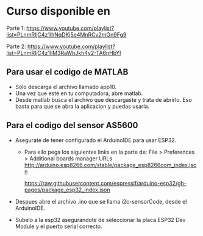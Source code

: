 # Curso disponible en
Parte 1: https://www.youtube.com/playlist?list=PLnmRIjC4z1lhNqDKj5e4MnRCv2mOn9Fg9

Parte 2: https://www.youtube.com/playlist?list=PLnmRIjC4z1liM3RaWhJkh4y2-TA6nHbYl

## Para usar el codigo de MATLAB
* Solo descarga el archivo llamado app10.
* Una vez que esté en tu computadora, abre matlab.
* Desde matlab busca el archivo que descargaste y trata de abrirlo. Eso basta para que se abra la aplicacion y puedas usarla.

## Para el codigo del sensor AS5600
* Asegurate de tener configurado el ArduinoIDE para usar ESP32.
    * Para ello pega los siguientes links en la parte de: File > Preferences > Additional boards manager URLs
        http://arduino.esp8266.com/stable/package_esp8266com_index.json
      
        https://raw.githubusercontent.com/espressif/arduino-esp32/gh-pages/package_esp32_index.json

* Despues abre el archivo .ino que se llama i2c-sensorCode, desde el ArduinoIDE.
* Subelo a la esp32 asegurandote de seleccionar la placa ESP32 Dev Module y el puerto serial correcto.

